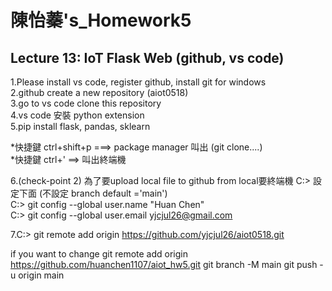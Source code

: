 # 陳怡蓁's_Homework5 

## Lecture 13: IoT Flask Web (github, vs code)  

  
   
1.Please install vs code, register github, install git for windows   
2.github create a new repository (aiot0518)      
3.go to vs code clone this repository    
4.vs code 安裝 python extension    
5.pip install flask, pandas, sklearn   


*快捷鍵 ctrl+shift+p ===> package manager 叫出 (git clone....)        
*快捷鍵 ctrl+' ==> 叫出終端機   

6.(check-point 2) 為了要upload local file to github from local要終端機 C:> 設定下面 (不設定 branch default ='main')    
  C:> git config --global user.name "Huan Chen"    
  C:> git config --global user.email yjcjul26@gmail.com    
  
7.C:> git remote add origin  https://github.com/yjcjul26/aiot0518.git    

if you want to change git remote add origin https://github.com/huanchen1107/aiot_hw5.git git branch -M main git push -u origin main    
